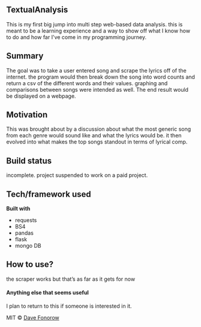 ## TextualAnalysis
This is my first big jump into multi step web-based data analysis. this is meant to be a learning experience and a way to show off what I know how to do and how far I've come in my programming journey.

## Summary
The goal was to take a user entered song and scrape the lyrics off of the internet. the program would then break down the song into word counts and return a csv of the different words and their values. graphing and comparisons between songs were intended as well. The end result would be displayed on a webpage.

## Motivation
This was brought about by a discussion about what the most generic song from each genre would sound like and what the lyrics would be. it then evolved into what makes the top songs standout in terms of lyrical comp. 

## Build status
incomplete. project suspended to work on a paid project.

## Tech/framework used
<b>Built with</b>
- requests
- BS4
- pandas
- flask
- mongo DB

## How to use?
the scraper works but that’s as far as it gets for now

#### Anything else that seems useful
I plan to return to this if someone is interested in it.

MIT © [Dave Fonorow]()
